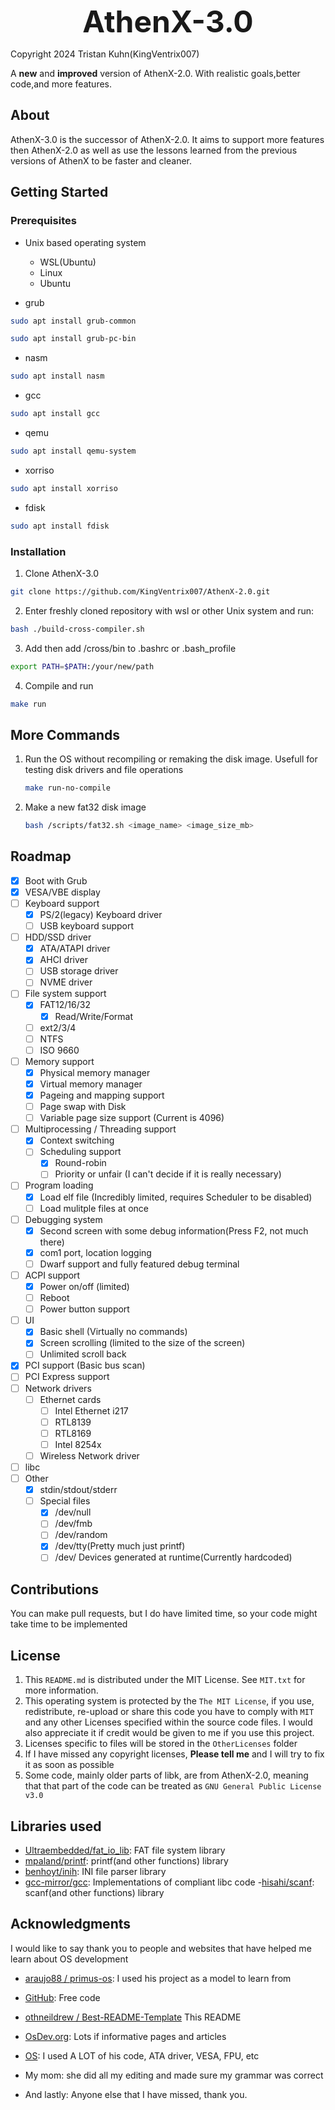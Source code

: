 <p align="center">
  <b><font size="20">AthenX-3.0</font></b>
</p>
Copyright 2024 Tristan Kuhn(KingVentrix007)

A **new** and **improved** version of AthenX-2.0. With realistic goals,better code,and more features.

## About

AthenX-3.0 is the successor of AthenX-2.0. It aims to support more features then AthenX-2.0 as well as use the lessons learned from the previous versions of AthenX to be faster and cleaner.

## Getting Started

### Prerequisites

- Unix based operating system

  - WSL(Ubuntu)
  - Linux
  - Ubuntu
- grub

```bash
sudo apt install grub-common
```

```bash
sudo apt install grub-pc-bin
```

- nasm

```bash
sudo apt install nasm
```

- gcc

```bash
sudo apt install gcc
```

- qemu

```bash
sudo apt install qemu-system
```

- xorriso

```bash
sudo apt install xorriso
```

- fdisk

```bash
sudo apt install fdisk
  ```

### Installation

1. Clone AthenX-3.0

```bash
git clone https://github.com/KingVentrix007/AthenX-2.0.git
```

2. Enter freshly cloned repository with wsl or other Unix system and run:

```bash
bash ./build-cross-compiler.sh
```

3. Add then add /cross/bin to .bashrc or .bash_profile

```bash
export PATH=$PATH:/your/new/path
```

4. Compile and run

```bash
make run
```
## More Commands

1. Run the OS without recompiling or remaking the disk image. Usefull for testing disk drivers and file operations
    ```bash
    make run-no-compile
    ```
2. Make a new fat32 disk image
    ```bash .
    bash /scripts/fat32.sh <image_name> <image_size_mb>
    ```
## Roadmap

- [X] Boot with Grub
- [X] VESA/VBE display
- [ ] Keyboard support
  - [X] PS/2(legacy) Keyboard driver
  - [ ] USB keyboard support
- [ ] HDD/SSD driver
  - [X] ATA/ATAPI driver
  - [X] AHCI driver
  - [ ] USB storage driver
  - [ ] NVME driver
- [ ] File system support
  - [X] FAT12/16/32
    - [X] Read/Write/Format
  - [ ] ext2/3/4
  - [ ] NTFS
  - [ ] ISO 9660
- [ ] Memory support
  - [X] Physical memory manager
  - [X] Virtual memory manager
  - [X] Pageing and mapping support
  - [ ] Page swap with Disk
  - [ ] Variable page size support (Current is 4096)
- [ ] Multiprocessing / Threading support
  - [X] Context switching
  - [ ] Scheduling support
    - [X] Round-robin
    - [ ] Priority or unfair (I can't decide if it is really necessary)
- [ ] Program loading
  - [X] Load elf file (Incredibly limited, requires Scheduler to be disabled)
  - [ ] Load mulitple files at once
- [ ] Debugging system
  - [X] Second screen with some debug information(Press F2, not much there)
  - [X] com1 port, location logging
  - [ ] Dwarf support and fully featured debug terminal
- [ ] ACPI support
  - [X] Power on/off (limited)
  - [ ] Reboot
  - [ ] Power button support
- [ ] UI
  - [X] Basic shell (Virtually no commands)
  - [X] Screen scrolling (limited to the size of the screen)
  - [ ] Unlimited scroll back
- [X] PCI support (Basic bus scan)
- [ ] PCI Express support
- [ ] Network drivers
  - [ ] Ethernet cards
    - [ ] Intel Ethernet i217
    - [ ] RTL8139
    - [ ] RTL8169
    - [ ] Intel 8254x
  - [ ] Wireless Network driver

- [ ] libc
- [ ] Other
  - [X] stdin/stdout/stderr
  - [ ] Special files
    - [X] /dev/null
    - [ ] /dev/fmb
    - [ ] /dev/random
    - [X] /dev/tty(Pretty much just printf)
    - [ ] /dev/ Devices generated at runtime(Currently hardcoded)

## Contributions
You can make pull requests, but I do have limited time, so your code might take time to be implemented
## License

1. This `README.md` is distributed under the MIT License. See `MIT.txt` for more information.
2. This operating system is protected by the `The MIT License`, if you use, redistribute, re-upload or share this code you have to comply with `MIT` and any other Licenses specified within the source code files. I would also appreciate it if credit would be given to me if you use this project.
3. Licenses specific to files will be stored in the `OtherLicenses` folder
4. If I have missed any copyright licenses, **Please tell me** and I will try to fix it as soon as possible
5. Some code, mainly older parts of libk, are from AthenX-2.0, meaning that that part of the code can be treated as `GNU General Public License v3.0`
<!-- up to commit 0042b667bb0f27fa8f3405d608e77dbf3c3ec78 on Tue Mar 12 06:15:09 2024 +0200 AthenX-3.0 was not publicly available   -->
## Libraries used

- [Ultraembedded/fat_io_lib](https://github.com/ultraembedded/fat_io_lib): FAT file system library
- [mpaland/printf](https://github.com/mpaland/printf/tree/master): printf(and other functions) library
- [benhoyt/inih](https://github.com/benhoyt/inih/tree/master): INI file parser library
- [gcc-mirror/gcc](https://github.com/gcc-mirror/gcc/tree/master/libiberty): Implementations of compliant libc code
-[hisahi/scanf](https://github.com/hisahi/scanf): scanf(and other functions) library

## Acknowledgments

I would like to say thank you to people and websites that have helped me learn about OS development

- [araujo88 / primus-os](https://github.com/araujo88/primus-os/tree/main): I used his project as a model to learn from
- [GitHub](https://github.com/): Free code
- [othneildrew
/
Best-README-Template](https://github.com/othneildrew/Best-README-Template) This README
- [OsDev.org](https://wiki.osdev.org/Main_Page): Lots if informative pages and articles


- [OS](https://github.com/pritamzope/OS): I used A LOT of his code, ATA driver, VESA, FPU, etc
- My mom:  she did all my editing and made sure my grammar was correct
- And lastly: Anyone else that I have missed, thank you.
